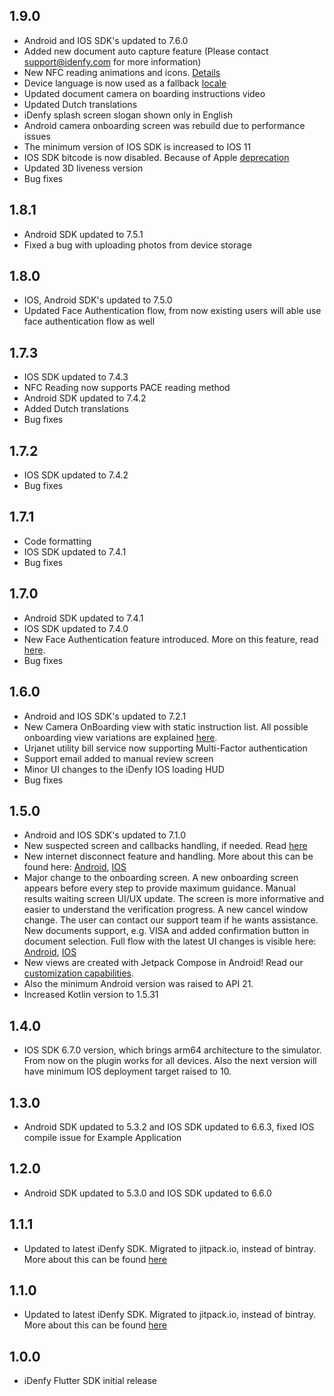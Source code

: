 ## 1.9.0

* Android and IOS SDK's updated to 7.6.0
* Added new document auto capture feature (Please contact support@idenfy.com for more information)
* New NFC reading animations and icons. [Details](https://documentation.idenfy.com/mobile/Android/android-sdk#nfc-support)
* Device language is now used as a fallback [locale](https://documentation.idenfy.com/mobile/Android/android-sdk#localization)
* Updated document camera on boarding instructions video
* Updated Dutch translations
* iDenfy splash screen slogan shown only in English
* Android camera onboarding screen was rebuild due to performance issues
* The minimum version of IOS SDK is increased to IOS 11
* IOS SDK bitcode is now disabled. Because of Apple [deprecation](https://developer.apple.com/documentation/xcode-release-notes/xcode-14-release-notes)
* Updated 3D liveness version
* Bug fixes

## 1.8.1

* Android SDK updated to 7.5.1
* Fixed a bug with uploading photos from device storage

## 1.8.0

* IOS, Android SDK's updated to 7.5.0
* Updated Face Authentication flow, from now existing users will able use face authentication flow as well

## 1.7.3

* IOS SDK updated to 7.4.3
* NFC Reading now supports PACE reading method
* Android SDK updated to 7.4.2
* Added Dutch translations
* Bug fixes

## 1.7.2

* IOS SDK updated to 7.4.2
* Bug fixes

## 1.7.1

* Code formatting
* IOS SDK updated to 7.4.1
* Bug fixes

## 1.7.0

* Android SDK updated to 7.4.1
* IOS SDK updated to 7.4.0
* New Face Authentication feature introduced. More on this feature, read [here](https://documentation.idenfy.com/other-fraud/FaceAuthentication).
* Bug fixes

## 1.6.0

* Android and IOS SDK's updated to 7.2.1
* New Camera OnBoarding view with static instruction list. All possible onboarding view variations are explained [here](https://documentation.idenfy.com/UI/AndroidUICustomization#camera-onboarding-view).
* Urjanet utility bill service now supporting Multi-Factor authentication
* Support email added to manual review screen
* Minor UI changes to the iDenfy IOS loading HUD
* Bug fixes

## 1.5.0

* Android and IOS SDK's updated to 7.1.0
* New suspected screen and callbacks handling, if needed. Read [here](https://documentation.idenfy.com/callbacks/ResultCallback#verification-status-table)
* New internet disconnect feature and handling. More about this can be found here: [Android](https://documentation.idenfy.com/mobile/Android/android-sdk#internet-disconnect), [IOS](https://documentation.idenfy.com/mobile/IOS/ios-sdk#internet-disconnect)
* Major change to the onboarding screen. A new onboarding screen appears before every step to provide maximum guidance.
  Manual results waiting screen UI/UX update. The screen is more informative and easier to understand the verification progress.
  A new cancel window change. The user can contact our support team if he wants assistance.
  New documents support, e.g. VISA and added confirmation button in document selection.
  Full flow with the latest UI changes is visible here: [Android](https://documentation.idenfy.com/mobile/Android/android-sdk#full-flow-starting-v7), [IOS](https://documentation.idenfy.com/mobile/Android/android-sdk#full-flow-starting-v7)
* New views are created with Jetpack Compose in Android! Read our [customization capabilities](/UI/AndroidUICustomization#customization-by-providing-your-own-implementations-of-jetpack-compose-composables).
* Also the minimum Android version was raised to API 21.
* Increased Kotlin version to 1.5.31

## 1.4.0

* IOS SDK 6.7.0 version, which brings arm64 architecture to the simulator. From now on the plugin works for all devices. 
  Also the next version will have minimum IOS deployment target raised to 10.
  
## 1.3.0

* Android SDK updated to 5.3.2 and IOS SDK updated to 6.6.3, fixed IOS compile issue for Example Application

## 1.2.0

* Android SDK updated to 5.3.0 and IOS SDK updated to 6.6.0

## 1.1.1

* Updated to latest iDenfy SDK. Migrated to jitpack.io, instead of bintray. More about this can be found [here](https://github.com/idenfy/Documentation/blob/master/pages/ANDROID-SDK.md#2-adding-the-sdk-dependency)

## 1.1.0

* Updated to latest iDenfy SDK. Migrated to jitpack.io, instead of bintray. More about this can be found [here](https://github.com/idenfy/Documentation/blob/master/pages/ANDROID-SDK.md#2-adding-the-sdk-dependency)

## 1.0.0

* iDenfy Flutter SDK initial release
